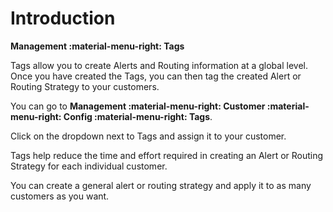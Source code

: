 # Introduction

**Management :material-menu-right: Tags**

Tags allow you to create Alerts and Routing information at a global level. Once you have created the Tags, you can then tag the created Alert or Routing Strategy to your customers.

You can go to **Management :material-menu-right: Customer :material-menu-right: Config :material-menu-right: Tags**.

Click on the dropdown next to Tags and assign it to your customer.

Tags help reduce the time and effort required in creating an Alert or Routing Strategy for each individual customer.

You can create a general alert or routing strategy and apply it to as many customers as you want.
